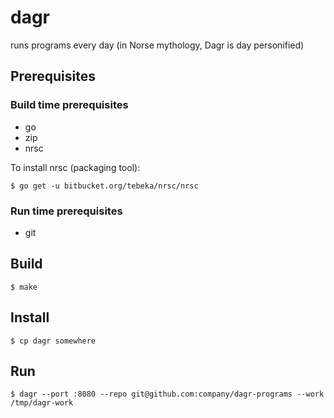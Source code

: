 dagr
====

runs programs every day (in Norse mythology, Dagr is day personified)

## Prerequisites

### Build time prerequisites

* go
* zip
* nrsc

To install nrsc (packaging tool):

    $ go get -u bitbucket.org/tebeka/nrsc/nrsc

### Run time prerequisites

* git

## Build

    $ make

## Install

    $ cp dagr somewhere

## Run

    $ dagr --port :8080 --repo git@github.com:company/dagr-programs --work /tmp/dagr-work
